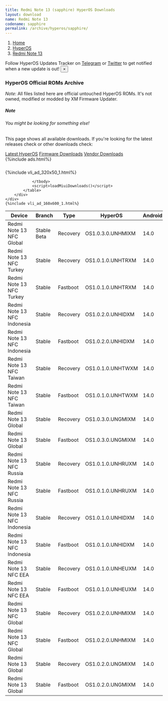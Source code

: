 ```yaml
---
title: Redmi Note 13 (sapphire) HyperOS Downloads
layout: download
name: Redmi Note 13
codename: sapphire
permalink: /archive/hyperos/sapphire/
---
```

<nav aria-label="breadcrumb">
    <ol class="breadcrumb">
        <li class="breadcrumb-item"><a href="/">Home</a></li>
        <li class="breadcrumb-item"><a href="/hyperos/">HyperOS</a></li>
        <li class="breadcrumb-item active" aria-current="page"><a href="/hyperos/sapphire/">Redmi Note 13</a></li>
    </ol>
</nav>
<div class="alert alert-primary alert-dismissible fade show" role="alert">
    Follow HyperOS Updates Tracker on <a href="https://t.me/MIUIUpdatesTracker" class="alert-link">Telegram</a>
     or <a href="https://twitter.com/MiFwUpdater" class="alert-link">Twitter</a> to get notified when a new update is out!
    <button type="button" class="close" data-dismiss="alert" aria-label="Close">
        <span aria-hidden="true">&times;</span>
    </button>
</div>

### HyperOS Official ROMs Archive
*Note*: All files listed here are official untouched HyperOS ROMs. It's not owned, modified or modded by XM Firmware Updater.
<div class="card">
  <div class="card-body">
    <h5 class="card-title">Note</h5>
    <h6 class="card-subtitle mb-2 text-muted">You might be looking for something else!</h6>
    <p class="card-text">This page shows all available downloads.
     If you're looking for the latest releases check or other downloads check:</p>
    <a href="/hyperos/sapphire/" class="card-link">Latest HyperOS</a>
    <a href="/firmware/sapphire/" class="card-link">Firmware Downloads</a>
    <a href="/vendor/sapphire/" class="card-link">Vendor Downloads</a>
  </div>
</div>
{%include ads.html%}
<div class="row justify-content-center">
    <div class="col-10">
        <div class="table-responsive-md" style="margin-top: 25px;">
            {%include vli_ad_320x50_1.html%}
            <table id="miui" class="display dt-responsive nowrap compact table table-striped table-hover table-sm">
                <thead class="thead-dark">
                    <tr>
                        <th data-ref="device">Device</th>
                        <th data-ref="branch">Branch</th>
                        <th data-ref="type">Type</th>
                        <th data-ref="miui">HyperOS</th>
                        <th data-ref="android">Android</th>
                        <th data-ref="size">Size</th>
                        <th data-ref="size">Date</th>
                        <th data-ref="link">Link</th>
                    </tr>
                </thead>
                <tbody>
                <tr><td>Redmi Note 13 NFC Global</td><td>Stable Beta</td><td>Recovery</td><td>OS1.0.3.0.UNHMIXM</td><td>14.0</td><td>4.5 GB</td><td>2024-05-17</td><td><a href="/hyperos/sapphiren/stable beta/OS1.0.3.0.UNHMIXM/">Download</a></td></tr>
<tr><td>Redmi Note 13 NFC Turkey</td><td>Stable</td><td>Recovery</td><td>OS1.0.1.0.UNHTRXM</td><td>14.0</td><td>4.4 GB</td><td>2024-05-16</td><td><a href="/hyperos/sapphiren/stable/OS1.0.1.0.UNHTRXM/">Download</a></td></tr>
<tr><td>Redmi Note 13 NFC Turkey</td><td>Stable</td><td>Fastboot</td><td>OS1.0.1.0.UNHTRXM</td><td>14.0</td><td>6.2 GB</td><td>2024-05-08</td><td><a href="/hyperos/sapphiren/stable/OS1.0.1.0.UNHTRXM/">Download</a></td></tr>
<tr><td>Redmi Note 13 NFC Indonesia</td><td>Stable</td><td>Recovery</td><td>OS1.0.2.0.UNHIDXM</td><td>14.0</td><td>4.4 GB</td><td>2024-05-13</td><td><a href="/hyperos/sapphiren/stable/OS1.0.2.0.UNHIDXM/">Download</a></td></tr>
<tr><td>Redmi Note 13 NFC Indonesia</td><td>Stable</td><td>Fastboot</td><td>OS1.0.2.0.UNHIDXM</td><td>14.0</td><td>6.4 GB</td><td>2024-05-04</td><td><a href="/hyperos/sapphiren/stable/OS1.0.2.0.UNHIDXM/">Download</a></td></tr>
<tr><td>Redmi Note 13 NFC Taiwan</td><td>Stable</td><td>Recovery</td><td>OS1.0.1.0.UNHTWXM</td><td>14.0</td><td>4.4 GB</td><td>2024-05-13</td><td><a href="/hyperos/sapphiren/stable/OS1.0.1.0.UNHTWXM/">Download</a></td></tr>
<tr><td>Redmi Note 13 NFC Taiwan</td><td>Stable</td><td>Fastboot</td><td>OS1.0.1.0.UNHTWXM</td><td>14.0</td><td>5.9 GB</td><td>2024-04-26</td><td><a href="/hyperos/sapphiren/stable/OS1.0.1.0.UNHTWXM/">Download</a></td></tr>
<tr><td>Redmi Note 13 Global</td><td>Stable</td><td>Recovery</td><td>OS1.0.3.0.UNGMIXM</td><td>14.0</td><td>4.5 GB</td><td>2024-05-08</td><td><a href="/hyperos/sapphire/stable/OS1.0.3.0.UNGMIXM/">Download</a></td></tr>
<tr><td>Redmi Note 13 Global</td><td>Stable</td><td>Fastboot</td><td>OS1.0.3.0.UNGMIXM</td><td>14.0</td><td>7.2 GB</td><td>2024-04-30</td><td><a href="/hyperos/sapphire/stable/OS1.0.3.0.UNGMIXM/">Download</a></td></tr>
<tr><td>Redmi Note 13 NFC Russia</td><td>Stable</td><td>Recovery</td><td>OS1.0.1.0.UNHRUXM</td><td>14.0</td><td>4.3 GB</td><td>2024-05-06</td><td><a href="/hyperos/sapphiren/stable/OS1.0.1.0.UNHRUXM/">Download</a></td></tr>
<tr><td>Redmi Note 13 NFC Russia</td><td>Stable</td><td>Fastboot</td><td>OS1.0.1.0.UNHRUXM</td><td>14.0</td><td>6.9 GB</td><td>2024-04-19</td><td><a href="/hyperos/sapphiren/stable/OS1.0.1.0.UNHRUXM/">Download</a></td></tr>
<tr><td>Redmi Note 13 NFC Indonesia</td><td>Stable</td><td>Recovery</td><td>OS1.0.1.0.UNHIDXM</td><td>14.0</td><td>4.4 GB</td><td>2024-04-28</td><td><a href="/hyperos/sapphiren/stable/OS1.0.1.0.UNHIDXM/">Download</a></td></tr>
<tr><td>Redmi Note 13 NFC Indonesia</td><td>Stable</td><td>Fastboot</td><td>OS1.0.1.0.UNHIDXM</td><td>14.0</td><td>6.4 GB</td><td>2024-04-19</td><td><a href="/hyperos/sapphiren/stable/OS1.0.1.0.UNHIDXM/">Download</a></td></tr>
<tr><td>Redmi Note 13 NFC EEA</td><td>Stable</td><td>Recovery</td><td>OS1.0.1.0.UNHEUXM</td><td>14.0</td><td>4.5 GB</td><td>2024-04-12</td><td><a href="/hyperos/sapphiren/stable/OS1.0.1.0.UNHEUXM/">Download</a></td></tr>
<tr><td>Redmi Note 13 NFC EEA</td><td>Stable</td><td>Fastboot</td><td>OS1.0.1.0.UNHEUXM</td><td>14.0</td><td>6.8 GB</td><td>2024-04-03</td><td><a href="/hyperos/sapphiren/stable/OS1.0.1.0.UNHEUXM/">Download</a></td></tr>
<tr><td>Redmi Note 13 NFC Global</td><td>Stable</td><td>Recovery</td><td>OS1.0.2.0.UNHMIXM</td><td>14.0</td><td>4.5 GB</td><td>2024-03-29</td><td><a href="/hyperos/sapphiren/stable/OS1.0.2.0.UNHMIXM/">Download</a></td></tr>
<tr><td>Redmi Note 13 NFC Global</td><td>Stable</td><td>Fastboot</td><td>OS1.0.2.0.UNHMIXM</td><td>14.0</td><td>7.1 GB</td><td>2024-03-16</td><td><a href="/hyperos/sapphiren/stable/OS1.0.2.0.UNHMIXM/">Download</a></td></tr>
<tr><td>Redmi Note 13 Global</td><td>Stable</td><td>Recovery</td><td>OS1.0.2.0.UNGMIXM</td><td>14.0</td><td>4.5 GB</td><td>2024-03-21</td><td><a href="/hyperos/sapphire/stable/OS1.0.2.0.UNGMIXM/">Download</a></td></tr>
<tr><td>Redmi Note 13 Global</td><td>Stable</td><td>Fastboot</td><td>OS1.0.2.0.UNGMIXM</td><td>14.0</td><td>7.1 GB</td><td>2024-03-16</td><td><a href="/hyperos/sapphire/stable/OS1.0.2.0.UNGMIXM/">Download</a></td></tr>

                </tbody>
                <script>loadMiuiDownloads()</script>
            </table>
        </div>
    </div>
    {%include vli_ad_160x600_1.html%}
</div>
